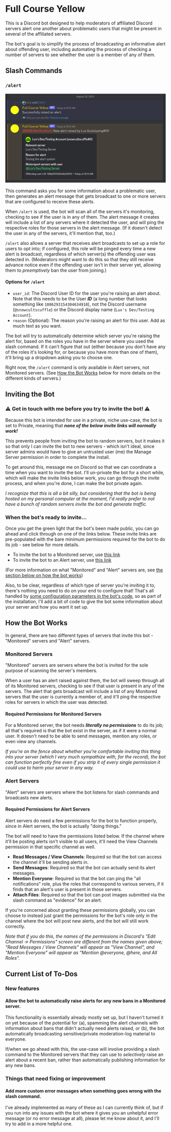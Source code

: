 # Full Course Yellow

This is a Discord bot designed to help moderators of affiliated Discord servers alert one another about problematic users that might be present in several of the affiliated servers.

The bot's goal is to simplify the process of broadcasting an informative alert about offending user, including automating the process of checking a number of servers to see whether the user is a member of any of them.

## Slash Commands

### `/alert`

![Screenshot of the /alert command in use](/images/screenshot_1.png?raw=true)

This command asks you for some information about a problematic user, then generates an alert message that gets broadcast to one or more servers that are configured to receive these alerts.

When `/alert` is used, the bot will scan all of the servers it's monitoring, checking to see if the user is in any of them. The alert message it creates will include a list of any servers where it detected the user, and will ping the respective roles for those servers in the alert message. (If it doesn't detect the user in any of the servers, it'll mention that, too.)

`/alert` also allows a server that receives alert broadcasts to set up a role for users to opt into; if configured, this role will be pinged every time a new alert is broadcast, regardless of which server(s) the offending user was detected in. (Moderators might want to do this so that they still receive advance notice even if the offending user isn't in their server yet, allowing them to _preemptively_ ban the user from joining.)

#### Options for `/alert`

- `user_id`: The Discord User ID for the user you're raising an alert about. Note that this needs to be the User ***ID*** (a long number that looks something like `1086293154304634910`), not the Discord username (`@snowcultscuffle`) or the Discord display name (`Lux's Dev/Testing Account`).
- `reason` (Optional): The reason you're raising an alert for this user. Add as much text as you want.

The bot will try to automatically determine which server you're raising the alert for, based on the roles you have in the server where you used the slash command. If it can't figure that out (either because you don't have any of the roles it's looking for, or because you have more than one of them), it'll bring up a dropdown asking you to choose one. 

Right now, the `/alert` command is only available in Alert servers, not Monitored servers. (See [How the Bot Works](#how-the-bot-works) below for more details on the different kinds of servers.)

## Inviting the Bot

### ⚠️ Get in touch with me before you try to invite the bot! ⚠️

Because this bot is intended for use in a private, niche use-case, the bot is set to Private, meaning that ***none of the below invite links will normally work!*** 

This prevents people from inviting the bot to random servers, but it makes it so that only I can invite the bot to new servers - which isn't ideal, since server admins would have to give an untrusted user (me) the Manage Server permission in order to complete the install.

To get around this, message me on Discord so that we can coordinate a time when you want to invite the bot. I'll un-private the bot for a short while, which will make the invite links below work, you can go through the invite process, and when you're done, I can make the bot private again. 

_I recognize that this is all a bit silly, but considering that the bot is being hosted on my personal computer at the moment, I'd really prefer to not have a bunch of random servers invite the bot and generate traffic._

### When the bot's ready to invite...

Once you get the green light that the bot's been made public, you can go ahead and click through on one of the links below. These invite links are pre-populated with the bare minimum permissions required for the bot to do its job - see below for more details.

- To invite the bot to a Monitored server, use [this link](https://discord.com/api/oauth2/authorize?client_id=1105933971264647168&permissions=0&scope=bot)
- To invite the bot to an Alert server, use [this link](https://discord.com/api/oauth2/authorize?client_id=1105933971264647168&permissions=166912&scope=bot)

(For more information on what "Monitored" and "Alert" servers are, see [the section below on how the bot works](#how-the-bot-works))

Also, to be clear, regardless of which type of server you're inviting it to, there's nothing you need to do on your end to configure that! That's all handled by [some configuration parameters in the bot's code](fcy_constants.py), so as part of the installation, I'll add a bit of code to give the bot some information about your server and how you want it set up.

## How the Bot Works

In general, there are two different types of servers that invite this bot - "Monitored" servers and "Alert" servers.

### Monitored Servers

"Monitored" servers are servers where the bot is invited for the sole purpose of scanning the server's members. 

When a user has an alert raised against them, the bot will sweep through all of its Monitored servers, checking to see if that user is present in any of the servers. The alert that gets broadcast will include a list of any Monitored servers that the user is currently a member of, and it'll ping the respective roles for servers in which the user was detected.

#### Required Permissions for Monitored Servers

For a Monitored server, the bot needs ***literally no permissions*** to do its job; all that's required is that the bot exist in the server, as if it were a normal user. It doesn't need to be able to send messages, mention any roles, or even view any channels.

_If you're on the fence about whether you're comfortable inviting this thing into your server (which I very much sympathize with, for the record), the bot can function perfectly fine even if you strip it of every single permission it could use to harm your server in any way._

### Alert Servers

"Alert" servers are servers where the bot listens for slash commands and broadcasts new alerts.

#### Required Permissions for Alert Servers

Alert servers do need a few permissions for the bot to function properly, since in Alert servers, the bot is actually "doing things."

The bot will need to have the permissions listed below. If the channel where it'll be posting alerts isn't visible to all users, it'll need the View Channels permission in that specific channel as well.

- **Read Messages / View Channels**: Required so that the bot can access the channel it'll be sending alerts in.
- **Send Messages**: Required so that the bot can actually send its alert messages.
- **Mention Everyone**: Required so that the bot can ping the "all notifications" role, plus the roles that correspond to various servers, if it finds that an alert's user is present in those servers.
- **Attach Files**: Required so that the bot can post images submitted via the slash command as "evidence" for an alert.

If you're concerned about granting these permissions globally, you can choose to instead just grant the permissions for the bot's role only in the channel where the bot will post new alerts, and the bot will still work correctly. 

_Note that if you do this, the names of the permissions in Discord's "Edit Channel -> Permissions" screen are different from the names given above; "Read Messages / View Channels" will appear as "View Channel", and "Mention Everyone" will appear as "Mention @everyone, @here, and All Roles"._

## Current List of To-Dos

### New features

#### Allow the bot to automatically raise alerts for any new bans in a Monitored server. 

This functionality is essentially already mostly set up, but I haven't turned it on yet because of the potential for (a), spamming the alert channels with information about bans that didn't actually need alerts raised, or (b), the bot automatically broadcasting sensitive/private moderation-log material to everyone.

If/when we go ahead with this, the use-case will involve providing a slash command to the Monitored servers that they can use to _selectively_ raise an alert about a recent ban, rather than automatically publishing information for any new bans.

### Things that need fixing or improvement

#### Add more custom error messages when something goes wrong with the slash command.

I've already implemented as many of these as I can currently think of, but if you run into any issues with the bot where it gives you an unhelpful error message (or no error message at all), please let me know about it, and I'll try to add in a more helpful one.
